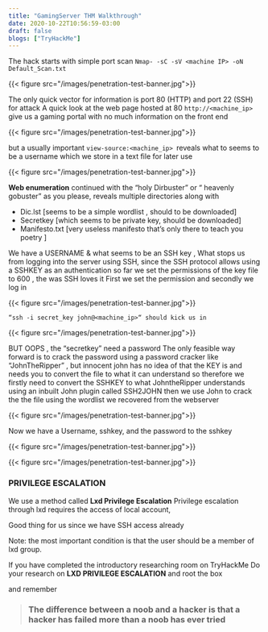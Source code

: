 ```yaml
---
title: "GamingServer THM Walkthrough"
date: 2020-10-22T10:56:59-03:00
draft: false
blogs: ["TryHackMe"]
---
```


The hack starts with simple port scan 
`Nmap- -sC -sV <machine IP> -oN Default_Scan.txt`

{{< figure src="/images/penetration-test-banner.jpg">}}

The only quick vector for information is port 80 (HTTP) and port 22 (SSH) for attack
A quick look at the web page hosted at 80 `http://<machine_ip>` give us a gaming portal with no much information on the front end

{{< figure src="/images/penetration-test-banner.jpg">}}



but a usually important `view-source:<machine_ip> `reveals what to seems to be a username which we store in a text file for later use

{{< figure src="/images/penetration-test-banner.jpg">}}


**Web enumeration** continued with the “holy Dirbuster” or “ heavenly gobuster” as you please, reveals multiple directories along with

- Dic.lst [seems to be a simple wordlist , should to be downloaded]
- Secretkey [which seems to be private key, should be downloaded]
- Manifesto.txt [very useless manifesto that’s only there to teach you poetry ]


We have a USERNAME & what seems to be an SSH key , What stops us from logging into the server using SSH, since the SSH protocol allows using a SSHKEY as an authentication
so far we set the permissions of the key file to 600 , the was SSH loves it
First we set the permission and secondly we log in

{{< figure src="/images/penetration-test-banner.jpg">}}

`“ssh -i secret_key john@<machine_ip>“ should kick us in`

{{< figure src="/images/penetration-test-banner.jpg">}}



BUT OOPS , the “secretkey” need a password
The only feasible way forward is to crack the password using a password cracker like “JohnTheRipper” ,
but innocent john has no idea of that the KEY is and needs you to convert the file to what it can understand
so therefore we firstly need to convert the SSHKEY to what JohntheRipper understands using an inbuilt John plugin called SSH2JOHN
then we use John to crack the the file using the wordlist we recovered from the webserver

{{< figure src="/images/penetration-test-banner.jpg">}}


Now we have a Username, sshkey, and the password to the sshkey

{{< figure src="/images/penetration-test-banner.jpg">}}

{{< figure src="/images/penetration-test-banner.jpg">}}

### PRIVILEGE ESCALATION
We use a method called **Lxd Privilege Escalation**
Privilege escalation through lxd requires the access of local account, 

Good thing for us since we have SSH access already

Note: the most important condition is that the user should be a member of lxd group.

If you have completed the introductory researching room on TryHackMe
Do your research on **LXD PRIVILEGE ESCALATION** and root the box


and remember 

>### The difference between a noob and a hacker is that a hacker has failed more than a noob has ever tried